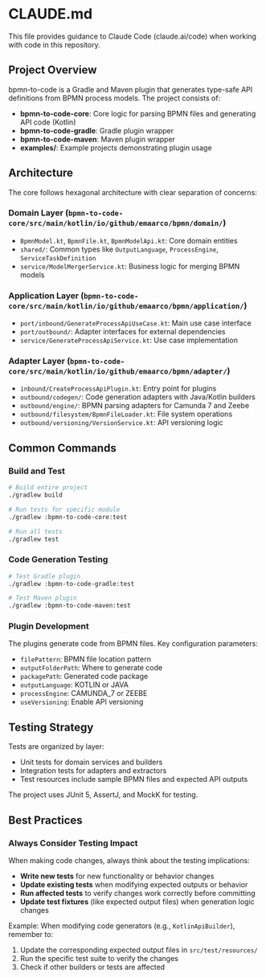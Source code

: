 # CLAUDE.md

This file provides guidance to Claude Code (claude.ai/code) when working with code in this repository.

## Project Overview

bpmn-to-code is a Gradle and Maven plugin that generates type-safe API definitions from BPMN process models. The project consists of:

- **bpmn-to-code-core**: Core logic for parsing BPMN files and generating API code (Kotlin)
- **bpmn-to-code-gradle**: Gradle plugin wrapper
- **bpmn-to-code-maven**: Maven plugin wrapper  
- **examples/**: Example projects demonstrating plugin usage

## Architecture

The core follows hexagonal architecture with clear separation of concerns:

### Domain Layer (`bpmn-to-code-core/src/main/kotlin/io/github/emaarco/bpmn/domain/`)
- `BpmnModel.kt`, `BpmnFile.kt`, `BpmnModelApi.kt`: Core domain entities
- `shared/`: Common types like `OutputLanguage`, `ProcessEngine`, `ServiceTaskDefinition`
- `service/ModelMergerService.kt`: Business logic for merging BPMN models

### Application Layer (`bpmn-to-code-core/src/main/kotlin/io/github/emaarco/bpmn/application/`)
- `port/inbound/GenerateProcessApiUseCase.kt`: Main use case interface
- `port/outbound/`: Adapter interfaces for external dependencies
- `service/GenerateProcessApiService.kt`: Use case implementation

### Adapter Layer (`bpmn-to-code-core/src/main/kotlin/io/github/emaarco/bpmn/adapter/`)
- `inbound/CreateProcessApiPlugin.kt`: Entry point for plugins
- `outbound/codegen/`: Code generation adapters with Java/Kotlin builders
- `outbound/engine/`: BPMN parsing adapters for Camunda 7 and Zeebe
- `outbound/filesystem/BpmnFileLoader.kt`: File system operations
- `outbound/versioning/VersionService.kt`: API versioning logic

## Common Commands

### Build and Test
```bash
# Build entire project
./gradlew build

# Run tests for specific module
./gradlew :bpmn-to-code-core:test

# Run all tests
./gradlew test
```

### Code Generation Testing
```bash
# Test Gradle plugin
./gradlew :bpmn-to-code-gradle:test

# Test Maven plugin
./gradlew :bpmn-to-code-maven:test
```

### Plugin Development
The plugins generate code from BPMN files. Key configuration parameters:
- `filePattern`: BPMN file location pattern
- `outputFolderPath`: Where to generate code
- `packagePath`: Generated code package
- `outputLanguage`: KOTLIN or JAVA
- `processEngine`: CAMUNDA_7 or ZEEBE
- `useVersioning`: Enable API versioning

## Testing Strategy

Tests are organized by layer:
- Unit tests for domain services and builders
- Integration tests for adapters and extractors
- Test resources include sample BPMN files and expected API outputs

The project uses JUnit 5, AssertJ, and MockK for testing.

## Best Practices

### Always Consider Testing Impact

When making code changes, always think about the testing implications:

- **Write new tests** for new functionality or behavior changes
- **Update existing tests** when modifying expected outputs or behavior
- **Run affected tests** to verify changes work correctly before committing
- **Update test fixtures** (like expected output files) when generation logic changes

Example: When modifying code generators (e.g., `KotlinApiBuilder`), remember to:
1. Update the corresponding expected output files in `src/test/resources/`
2. Run the specific test suite to verify the changes
3. Check if other builders or tests are affected
